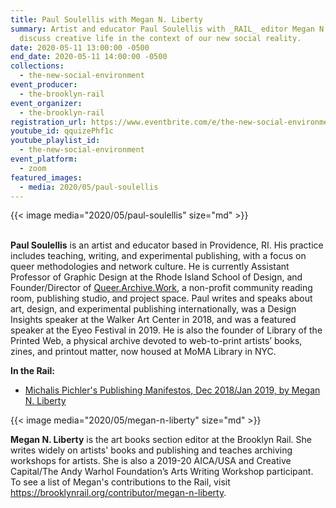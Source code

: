 ```yaml
---
title: Paul Soulellis with Megan N. Liberty
summary: Artist and educator Paul Soulellis with _RAIL_ editor Megan N. Liberty
  discuss creative life in the context of our new social reality.
date: 2020-05-11 13:00:00 -0500
end_date: 2020-05-11 14:00:00 -0500
collections:
  - the-new-social-environment
event_producer:
  - the-brooklyn-rail
event_organizer:
  - the-brooklyn-rail
registration_url: https://www.eventbrite.com/e/the-new-social-environment-40-paul-soulellis-tickets-104539552616
youtube_id: qquizePhf1c
youtube_playlist_id:
  - the-new-social-environment
event_platform:
  - zoom
featured_images:
  - media: 2020/05/paul-soulellis
---
```



{{< image media="2020/05/paul-soulellis" size="md" >}}

\
**Paul Soulellis** is an artist and educator based in Providence, RI. His practice includes teaching, writing, and experimental publishing, with a focus on queer methodologies and network culture. He is currently Assistant Professor of Graphic Design at the Rhode Island School of Design, and Founder/Director of  [Queer.Archive.Work](http://queer.archive.work/), a non-profit community reading room, publishing studio, and project space. Paul writes and speaks about art, design, and experimental publishing internationally, was a Design Insights speaker at the Walker Art Center in 2018, and was a featured speaker at the Eyeo Festival in 2019. He is also the founder of Library of the Printed Web, a physical archive devoted to web-to-print artists’ books, zines, and printout matter, now housed at MoMA Library in NYC.

**In the Rail:**

* [Michalis Pichler's Publishing Manifestos, Dec 2018/Jan 2019, by Megan N. Liberty](https://brooklynrail.org/2018/12/art_books/Michalis-PichlersPublishing-Manifestos)

{{< image media="2020/05/megan-n-liberty" size="md" >}}

**Megan N. Liberty** is the art books section editor at the Brooklyn Rail. She writes widely on artists' books and publishing and teaches archiving workshops for artists. She is also a 2019-20 AICA/USA and Creative Capital/The Andy Warhol Foundation’s Arts Writing Workshop participant. To see a list of Megan's contributions to the Rail, visit <https://brooklynrail.org/contributor/megan-n-liberty>.
